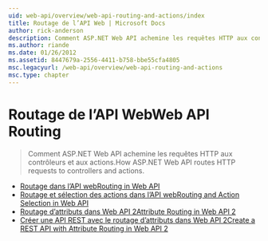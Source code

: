 ```yaml
---
uid: web-api/overview/web-api-routing-and-actions/index
title: Routage de l’API Web | Microsoft Docs
author: rick-anderson
description: Comment ASP.NET Web API achemine les requêtes HTTP aux contrôleurs et aux actions.
ms.author: riande
ms.date: 01/26/2012
ms.assetid: 8447679a-2556-4411-b758-bbe55cfa4805
msc.legacyurl: /web-api/overview/web-api-routing-and-actions
msc.type: chapter
---
```

<a name="web-api-routing"></a><span data-ttu-id="2fcd1-103">Routage de l’API Web</span><span class="sxs-lookup"><span data-stu-id="2fcd1-103">Web API Routing</span></span>
====================
> <span data-ttu-id="2fcd1-104">Comment ASP.NET Web API achemine les requêtes HTTP aux contrôleurs et aux actions.</span><span class="sxs-lookup"><span data-stu-id="2fcd1-104">How ASP.NET Web API routes HTTP requests to controllers and actions.</span></span>


- [<span data-ttu-id="2fcd1-105">Routage dans l’API web</span><span class="sxs-lookup"><span data-stu-id="2fcd1-105">Routing in Web API</span></span>](routing-in-aspnet-web-api.md)
- [<span data-ttu-id="2fcd1-106">Routage et sélection des actions dans l’API web</span><span class="sxs-lookup"><span data-stu-id="2fcd1-106">Routing and Action Selection in Web API</span></span>](routing-and-action-selection.md)
- [<span data-ttu-id="2fcd1-107">Routage d’attributs dans Web API 2</span><span class="sxs-lookup"><span data-stu-id="2fcd1-107">Attribute Routing in Web API 2</span></span>](attribute-routing-in-web-api-2.md)
- [<span data-ttu-id="2fcd1-108">Créer une API REST avec le routage d’attributs dans Web API 2</span><span class="sxs-lookup"><span data-stu-id="2fcd1-108">Create a REST API with Attribute Routing in Web API 2</span></span>](create-a-rest-api-with-attribute-routing.md)
